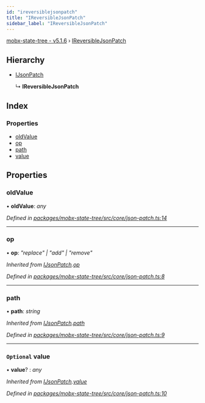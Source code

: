 ```yaml
---
id: "ireversiblejsonpatch"
title: "IReversibleJsonPatch"
sidebar_label: "IReversibleJsonPatch"
---
```


[mobx-state-tree - v5.1.6](../index.md) › [IReversibleJsonPatch](ireversiblejsonpatch.md)

## Hierarchy

* [IJsonPatch](ijsonpatch.md)

  ↳ **IReversibleJsonPatch**

## Index

### Properties

* [oldValue](ireversiblejsonpatch.md#oldvalue)
* [op](ireversiblejsonpatch.md#op)
* [path](ireversiblejsonpatch.md#path)
* [value](ireversiblejsonpatch.md#optional-value)

## Properties

###  oldValue

• **oldValue**: *any*

*Defined in [packages/mobx-state-tree/src/core/json-patch.ts:14](https://github.com/Slooowpoke/mobx-state-tree/blob/c1d1577f/packages/mobx-state-tree/src/core/json-patch.ts#L14)*

___

###  op

• **op**: *"replace" | "add" | "remove"*

*Inherited from [IJsonPatch](ijsonpatch.md).[op](ijsonpatch.md#op)*

*Defined in [packages/mobx-state-tree/src/core/json-patch.ts:8](https://github.com/Slooowpoke/mobx-state-tree/blob/c1d1577f/packages/mobx-state-tree/src/core/json-patch.ts#L8)*

___

###  path

• **path**: *string*

*Inherited from [IJsonPatch](ijsonpatch.md).[path](ijsonpatch.md#path)*

*Defined in [packages/mobx-state-tree/src/core/json-patch.ts:9](https://github.com/Slooowpoke/mobx-state-tree/blob/c1d1577f/packages/mobx-state-tree/src/core/json-patch.ts#L9)*

___

### `Optional` value

• **value**? : *any*

*Inherited from [IJsonPatch](ijsonpatch.md).[value](ijsonpatch.md#optional-value)*

*Defined in [packages/mobx-state-tree/src/core/json-patch.ts:10](https://github.com/Slooowpoke/mobx-state-tree/blob/c1d1577f/packages/mobx-state-tree/src/core/json-patch.ts#L10)*
